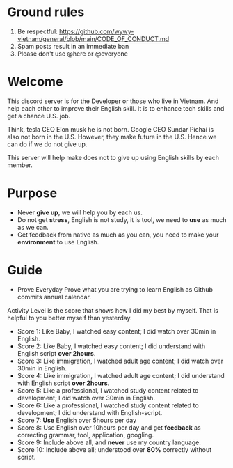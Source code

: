 # Ground rules 
1. Be respectful: https://github.com/wywy-vietnam/general/blob/main/CODE_OF_CONDUCT.md
2. Spam posts result in an immediate ban 
3. Please don't use @here or @everyone 

# Welcome 
This discord server is for the Developer or those who live in Vietnam. 
And help each other to improve their English skill. It is to enhance tech skills and get a chance U.S. job. 

Think, tesla CEO Elon musk he is not born. Google CEO Sundar Pichai is also not born in the U.S. However, they make future in the U.S. Hence we can do if we do not give up. 

This server will help make does not to give up using English skills by each member.

# Purpose
- Never **give up**, we will help you by each us.
- Do not get **stress**, English is not study, it is tool, we need to **use** as much as we can.
- Get feedback from native as much as you can, you need to make your **environment** to use English. 

# Guide 
- Prove 
Everyday Prove what you are trying to learn English as Github commits annual calendar.

Activity Level is the score that shows how I did my best by myself. That is helpful to you better myself than yesterday.

- Score 1: Like Baby, I watched easy content; I did watch over 30min in English.
- Score 2: Like Baby, I watched easy content; I did understand with English script **over 2hours**.
- Score 3: Like immigration, I watched adult age content; I did watch over 30min in English.
- Score 4: Like immigration, I watched adult age content; I did understand with English script **over 2hours**.
- Score 5: Like a professional, I watched study content related to development; I did watch over 30min in English.
- Score 6: Like a professional, I watched study content related to development; I did understand with English-script.
- Score 7: **Use** English over 5hours per day
- Score 8: Use English over 10hours per day and get **feedback** as correcting grammar, tool, application, googling.
- Score 9: Include above all, and **never** use my country language.
- Score 10: Include above all; understood over **80%** correctly without script.
